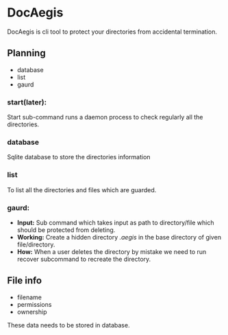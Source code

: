 # DocAegis

DocAegis is cli tool to protect your directories from accidental termination.

## Planning

* database
* list
* gaurd

### start(later):

 Start sub-command runs a daemon process to check regularly all the directories.


### database

Sqlite database to store the directories information

### list

To list all the directories and files which are guarded.


### gaurd: 
- **Input:** Sub command which takes input as path to directory/file which should be protected from deleting.
- **Working:** Create a hidden directory *.aegis* in the base directory of given file/directory.
- **How:** When a user deletes the directory by mistake we need to run recover subcommand to recreate the directory.


## File info

* filename
* permissions
* ownership

These data needs to be stored in database.
